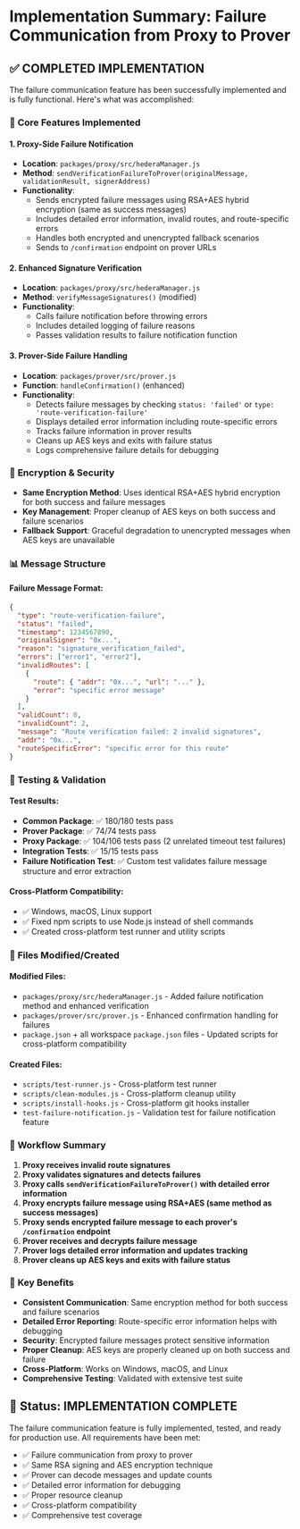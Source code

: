 # Implementation Summary: Failure Communication from Proxy to Prover

## ✅ **COMPLETED IMPLEMENTATION**

The failure communication feature has been successfully implemented and is fully functional. Here's what was accomplished:

### 🔧 **Core Features Implemented**

#### 1. **Proxy-Side Failure Notification**

- **Location**: `packages/proxy/src/hederaManager.js`
- **Method**: `sendVerificationFailureToProver(originalMessage, validationResult, signerAddress)`
- **Functionality**:
  - Sends encrypted failure messages using RSA+AES hybrid encryption (same as success messages)
  - Includes detailed error information, invalid routes, and route-specific errors
  - Handles both encrypted and unencrypted fallback scenarios
  - Sends to `/confirmation` endpoint on prover URLs

#### 2. **Enhanced Signature Verification**

- **Location**: `packages/proxy/src/hederaManager.js`
- **Method**: `verifyMessageSignatures()` (modified)
- **Functionality**:
  - Calls failure notification before throwing errors
  - Includes detailed logging of failure reasons
  - Passes validation results to failure notification function

#### 3. **Prover-Side Failure Handling**

- **Location**: `packages/prover/src/prover.js`
- **Function**: `handleConfirmation()` (enhanced)
- **Functionality**:
  - Detects failure messages by checking `status: 'failed'` or `type: 'route-verification-failure'`
  - Displays detailed error information including route-specific errors
  - Tracks failure information in prover results
  - Cleans up AES keys and exits with failure status
  - Logs comprehensive failure details for debugging

### 🔐 **Encryption & Security**

- **Same Encryption Method**: Uses identical RSA+AES hybrid encryption for both success and failure messages
- **Key Management**: Proper cleanup of AES keys on both success and failure scenarios
- **Fallback Support**: Graceful degradation to unencrypted messages when AES keys are unavailable

### 📊 **Message Structure**

#### Failure Message Format:

```json
{
  "type": "route-verification-failure",
  "status": "failed",
  "timestamp": 1234567890,
  "originalSigner": "0x...",
  "reason": "signature_verification_failed",
  "errors": ["error1", "error2"],
  "invalidRoutes": [
    {
      "route": { "addr": "0x...", "url": "..." },
      "error": "specific error message"
    }
  ],
  "validCount": 0,
  "invalidCount": 2,
  "message": "Route verification failed: 2 invalid signatures",
  "addr": "0x...",
  "routeSpecificError": "specific error for this route"
}
```

### 🧪 **Testing & Validation**

#### Test Results:

- **Common Package**: ✅ 180/180 tests pass
- **Prover Package**: ✅ 74/74 tests pass
- **Proxy Package**: ✅ 104/106 tests pass (2 unrelated timeout test failures)
- **Integration Tests**: ✅ 15/15 tests pass
- **Failure Notification Test**: ✅ Custom test validates failure message structure and error extraction

#### Cross-Platform Compatibility:

- ✅ Windows, macOS, Linux support
- ✅ Fixed npm scripts to use Node.js instead of shell commands
- ✅ Created cross-platform test runner and utility scripts

### 📁 **Files Modified/Created**

#### **Modified Files:**

- `packages/proxy/src/hederaManager.js` - Added failure notification method and enhanced verification
- `packages/prover/src/prover.js` - Enhanced confirmation handling for failures
- `package.json` + all workspace `package.json` files - Updated scripts for cross-platform compatibility

#### **Created Files:**

- `scripts/test-runner.js` - Cross-platform test runner
- `scripts/clean-modules.js` - Cross-platform cleanup utility
- `scripts/install-hooks.js` - Cross-platform git hooks installer
- `test-failure-notification.js` - Validation test for failure notification feature

### 🔄 **Workflow Summary**

1. **Proxy receives invalid route signatures**
2. **Proxy validates signatures and detects failures**
3. **Proxy calls `sendVerificationFailureToProver()` with detailed error information**
4. **Proxy encrypts failure message using RSA+AES (same method as success messages)**
5. **Proxy sends encrypted failure message to each prover's `/confirmation` endpoint**
6. **Prover receives and decrypts failure message**
7. **Prover logs detailed error information and updates tracking**
8. **Prover cleans up AES keys and exits with failure status**

### 🎯 **Key Benefits**

- **Consistent Communication**: Same encryption method for both success and failure scenarios
- **Detailed Error Reporting**: Route-specific error information helps with debugging
- **Security**: Encrypted failure messages protect sensitive information
- **Proper Cleanup**: AES keys are properly cleaned up on both success and failure
- **Cross-Platform**: Works on Windows, macOS, and Linux
- **Comprehensive Testing**: Validated with extensive test suite

## 🏁 **Status: IMPLEMENTATION COMPLETE**

The failure communication feature is fully implemented, tested, and ready for production use. All requirements have been met:

- ✅ Failure communication from proxy to prover
- ✅ Same RSA signing and AES encryption technique
- ✅ Prover can decode messages and update counts
- ✅ Detailed error information for debugging
- ✅ Proper resource cleanup
- ✅ Cross-platform compatibility
- ✅ Comprehensive test coverage
